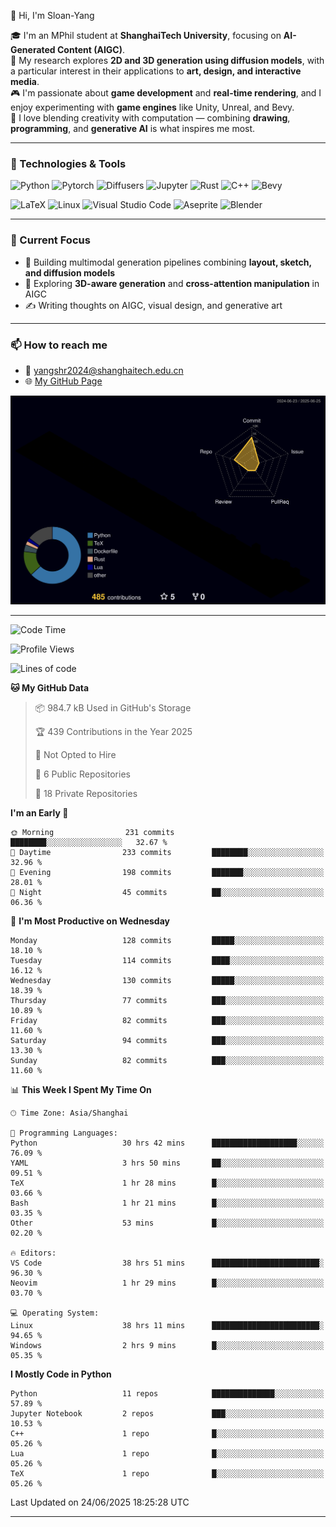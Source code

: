 👋 Hi, I'm Sloan-Yang

🎓 I'm an MPhil student at **ShanghaiTech University**, focusing on **AI-Generated Content (AIGC)**.  
🧠 My research explores **2D and 3D generation using diffusion models**, with a particular interest in their applications to **art, design, and interactive media**.  
🎮 I'm passionate about **game development** and **real-time rendering**, and I enjoy experimenting with **game engines** like Unity, Unreal, and Bevy.  
🎨 I love blending creativity with computation — combining **drawing**, **programming**, and **generative AI** is what inspires me most.

---

### 🧰 Technologies & Tools

![Python](https://img.shields.io/badge/python-%233776AB.svg?style=for-the-badge&logo=python&logoColor=white)
![Pytorch](https://img.shields.io/badge/pytorch-%23EE4C2C.svg?style=for-the-badge&logo=pytorch&logoColor=white)
![Diffusers](https://img.shields.io/badge/diffusers-HuggingFace-yellow?style=for-the-badge&logo=huggingface&logoColor=black)
![Jupyter](https://img.shields.io/badge/Jupyter-%23F37626.svg?style=for-the-badge&logo=Jupyter&logoColor=white)
![Rust](https://img.shields.io/badge/Rust-%23000000.svg?style=for-the-badge&logo=rust&logoColor=white)
![C++](https://img.shields.io/badge/C++-%2300599C.svg?style=for-the-badge&logo=c%2B%2B&logoColor=white)
![Bevy](https://img.shields.io/badge/Bevy-000000.svg?style=for-the-badge&logo=bevy&logoColor=white)

![LaTeX](https://img.shields.io/badge/LaTeX-47A141?style=for-the-badge&logo=latex&logoColor=white)
![Linux](https://img.shields.io/badge/Linux-FCC624?style=for-the-badge&logo=linux&logoColor=black)
![Visual Studio Code](https://img.shields.io/badge/VSCode-0078d7.svg?style=for-the-badge&logo=visual-studio-code&logoColor=white)
![Aseprite](https://img.shields.io/badge/Aseprite-FFFFFF?style=for-the-badge&logo=Aseprite&logoColor=%237D929E)
![Blender](https://img.shields.io/badge/Blender-F5792A?style=for-the-badge&logo=blender&logoColor=white)

---

### 🔭 Current Focus

- 🎨 Building multimodal generation pipelines combining **layout, sketch, and diffusion models**
- 🧪 Exploring **3D-aware generation** and **cross-attention manipulation** in AIGC
- ✍️ Writing thoughts on AIGC, visual design, and generative art

---

### 📫 How to reach me

- 📧 <a href="mailto:yangshr2024@shanghaitech.edu.cn">yangshr2024@shanghaitech.edu.cn</a>
- 🌐 [My GitHub Page](https://sloan-yang.github.io)  



![3D Profile](https://raw.githubusercontent.com/Sloan-Yang/Sloan-Yang/main/profile-3d-contrib/profile-night-rainbow.svg)

---


<!--START_SECTION:waka-->
![Code Time](http://img.shields.io/badge/Code%20Time-269%20hrs%2036%20mins-blue)

![Profile Views](http://img.shields.io/badge/Profile%20Views-4-blue)

![Lines of code](https://img.shields.io/badge/From%20Hello%20World%20I%27ve%20Written-2.0%20million%20lines%20of%20code-blue)

**🐱 My GitHub Data** 

> 📦 984.7 kB Used in GitHub's Storage 
 > 
> 🏆 439 Contributions in the Year 2025
 > 
> 🚫 Not Opted to Hire
 > 
> 📜 6 Public Repositories 
 > 
> 🔑 18 Private Repositories 
 > 
**I'm an Early 🐤** 

```text
🌞 Morning                231 commits         ████████░░░░░░░░░░░░░░░░░   32.67 % 
🌆 Daytime                233 commits         ████████░░░░░░░░░░░░░░░░░   32.96 % 
🌃 Evening                198 commits         ███████░░░░░░░░░░░░░░░░░░   28.01 % 
🌙 Night                  45 commits          ██░░░░░░░░░░░░░░░░░░░░░░░   06.36 % 
```
📅 **I'm Most Productive on Wednesday** 

```text
Monday                   128 commits         █████░░░░░░░░░░░░░░░░░░░░   18.10 % 
Tuesday                  114 commits         ████░░░░░░░░░░░░░░░░░░░░░   16.12 % 
Wednesday                130 commits         █████░░░░░░░░░░░░░░░░░░░░   18.39 % 
Thursday                 77 commits          ███░░░░░░░░░░░░░░░░░░░░░░   10.89 % 
Friday                   82 commits          ███░░░░░░░░░░░░░░░░░░░░░░   11.60 % 
Saturday                 94 commits          ███░░░░░░░░░░░░░░░░░░░░░░   13.30 % 
Sunday                   82 commits          ███░░░░░░░░░░░░░░░░░░░░░░   11.60 % 
```


📊 **This Week I Spent My Time On** 

```text
🕑︎ Time Zone: Asia/Shanghai

💬 Programming Languages: 
Python                   30 hrs 42 mins      ███████████████████░░░░░░   76.09 % 
YAML                     3 hrs 50 mins       ██░░░░░░░░░░░░░░░░░░░░░░░   09.51 % 
TeX                      1 hr 28 mins        █░░░░░░░░░░░░░░░░░░░░░░░░   03.66 % 
Bash                     1 hr 21 mins        █░░░░░░░░░░░░░░░░░░░░░░░░   03.35 % 
Other                    53 mins             █░░░░░░░░░░░░░░░░░░░░░░░░   02.20 % 

🔥 Editors: 
VS Code                  38 hrs 51 mins      ████████████████████████░   96.30 % 
Neovim                   1 hr 29 mins        █░░░░░░░░░░░░░░░░░░░░░░░░   03.70 % 

💻 Operating System: 
Linux                    38 hrs 11 mins      ████████████████████████░   94.65 % 
Windows                  2 hrs 9 mins        █░░░░░░░░░░░░░░░░░░░░░░░░   05.35 % 
```

**I Mostly Code in Python** 

```text
Python                   11 repos            ██████████████░░░░░░░░░░░   57.89 % 
Jupyter Notebook         2 repos             ███░░░░░░░░░░░░░░░░░░░░░░   10.53 % 
C++                      1 repo              █░░░░░░░░░░░░░░░░░░░░░░░░   05.26 % 
Lua                      1 repo              █░░░░░░░░░░░░░░░░░░░░░░░░   05.26 % 
TeX                      1 repo              █░░░░░░░░░░░░░░░░░░░░░░░░   05.26 % 
```




 Last Updated on 24/06/2025 18:25:28 UTC
<!--END_SECTION:waka-->

---





